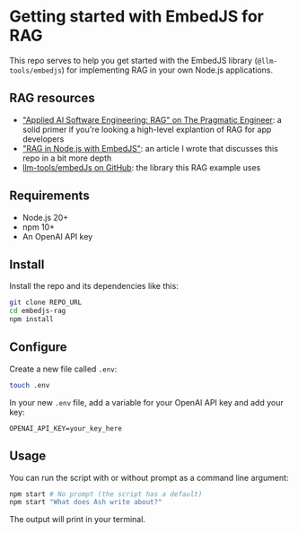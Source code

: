 # Getting started with EmbedJS for RAG

This repo serves to help you get started with the EmbedJS library (`@llm-tools/embedjs`) for implementing RAG in your own Node.js applications.

## RAG resources

- ["Applied AI Software Engineering: RAG" on The Pragmatic Engineer](https://newsletter.pragmaticengineer.com/p/rag?utm_source=post-email-title&publication_id=458709&post_id=144625800&utm_campaign=email-post-title&isFreemail=true&r=37d10&triedRedirect=true&utm_medium=email): a solid primer if you're looking a high-level explantion of RAG for app developers
- ["RAG in Node.js with EmbedJS"](https://www.ashryan.io/rag-in-node-js-with-embedjs/): an article I wrote that discusses this repo in a bit more depth
- [llm-tools/embedJs on GitHub](https://github.com/llm-tools/embedJs): the library this RAG example uses

## Requirements

- Node.js 20+
- npm 10+
- An OpenAI API key

## Install

Install the repo and its dependencies like this:

```bash
git clone REPO_URL
cd embedjs-rag
npm install
```

## Configure

Create a new file called `.env`:

```bash
touch .env
```

In your new `.env` file, add a variable for your OpenAI API key and add your key:

```text
OPENAI_API_KEY=your_key_here
```

## Usage

You can run the script with or without prompt as a command line argument:

```bash
npm start # No prompt (the script has a default)
npm start "What does Ash write about?"
```

The output will print in your terminal.
